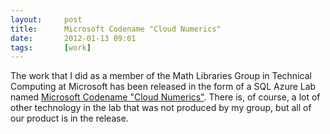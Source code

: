```yaml
---
layout:     post
title:      Microsoft Codename "Cloud Numerics"
date:       2012-01-13 09:01
tags:       [work]
---
```


The work that I did as a member of the Math Libraries Group in
Technical Computing at Microsoft has been released in the form of a
SQL Azure Lab named [Microsoft Codename "Cloud
Numerics"](http://www.microsoft.com/en-us/sqlazurelabs/labs/numerics.aspx). There
is, of course, a lot of other technology in the lab that was not
produced by my group, but all of our product is in the release.
